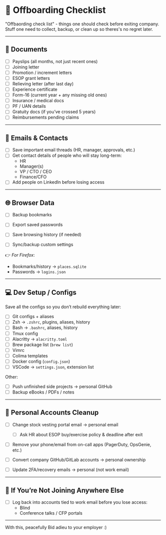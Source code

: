 # 🧳 Offboarding Checklist

"Offbaording check list" - things one should check before exiting company.
Stuff one need to collect, backup, or clean up so theres's no regret later.

---

## 📑 Documents

- [ ] Payslips (all months, not just recent ones)
- [ ] Joining letter
- [ ] Promotion / increment letters
- [ ] ESOP grant letters
- [ ] Relieving letter (after last day)
- [ ] Experience certificate
- [ ] Form-16 (current year + any missing old ones)
- [ ] Insurance / medical docs
- [ ] PF / UAN details
- [ ] Gratuity docs (if you’ve crossed 5 years)
- [ ] Reimbursements pending claims

---

## 📧 Emails & Contacts

- [ ] Save important email threads (HR, manager, approvals, etc.)
- [ ] Get contact details of people who will stay long-term:
  - HR
  - Manager(s)
  - VP / CTO / CEO
  - Finance/CFO
- [ ] Add people on LinkedIn before losing access

---

## 🌐 Browser Data

- [ ] Backup bookmarks
- [ ] Export saved passwords
- [ ] Save browsing history (if needed)
- [ ] Sync/backup custom settings


👉 *For Firefox*:
- Bookmarks/history → `places.sqlite`
- Passwords → `logins.json`

---

## 💻 Dev Setup / Configs

Save all the configs so you don’t rebuild everything later:

- [ ] Git configs + aliases
- [ ] Zsh → `.zshrc`, plugins, aliases, history
- [ ] Bash → `.bashrc`, aliases, history
- [ ] Tmux config
- [ ] Alacritty → `alacritty.toml`
- [ ] Brew package list (`brew list`)
- [ ] Vimrc
- [ ] Colima templates
- [ ] Docker config (`config.json`)
- [ ] VSCode → `settings.json`, extension list

Other:
- [ ] Push unfinished side projects → personal GitHub
- [ ] Backup eBooks / PDFs / notes

---

## 🔐 Personal Accounts Cleanup

- [ ] Change stock vesting portal email → personal email
  - [ ] Ask HR about ESOP buy/exercise policy & deadline after exit
- [ ] Remove your phone/email from on-call apps (PagerDuty, OpsGenie, etc.)
- [ ] Convert company GitHub/GitLab accounts → personal ownership
- [ ] Update 2FA/recovery emails → personal (not work email)


---

## 👤 If You’re Not Joining Anywhere Else

- [ ] Log back into accounts tied to work email before you lose access:
  - Blind
  - Conference talks / CFP portals

---

With this, peacefully Bid adieu to your employer :)